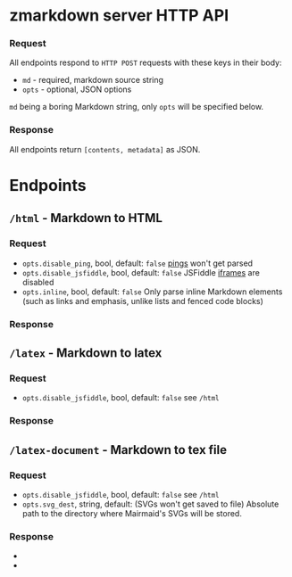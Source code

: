 # zmarkdown server HTTP API

### Request
All endpoints respond to `HTTP POST` requests with these keys in their body:

* `md` - required, markdown source string
* `opts` - optional, JSON options

`md` being a boring Markdown string, only `opts` will be specified below.

### Response

All endpoints return `[contents, metadata]` as JSON.

# Endpoints

## `/html` - Markdown to HTML

### Request

* `opts.disable_ping`, bool, default: `false`
  [pings][ping] won't get parsed
* `opts.disable_jsfiddle`, bool, default: `false`
  JSFiddle [iframes][iframes] are disabled
* `opts.inline`, bool, default: `false`
  Only parse inline Markdown elements (such as links and emphasis, unlike lists and fenced code blocks)

### Response

## `/latex` - Markdown to latex

### Request

* `opts.disable_jsfiddle`, bool, default: `false`
  see `/html`

### Response

## `/latex-document` - Markdown to tex file

### Request

* `opts.disable_jsfiddle`, bool, default: `false`
  see `/html`
* `opts.svg_dest`, string, default: <none> (SVGs won't get saved to file)
  Absolute path to the directory where Mairmaid's SVGs will be stored.

### Response

* [ping]: https://www.npmjs.com/package/remark-ping
* [iframes]: https://www.npmjs.com/package/remark-iframes
